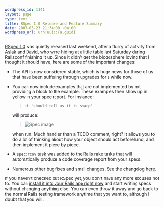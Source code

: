 ```yaml
--- 
wordpress_id: 1141
layout: page
type: text
title: RSpec 1.0 Release and Feature Summary
date: 2007-05-23 21:34:00 -04:00
wordpress_url: urn:uuid:{a.guid}
---
```

<p><a href="http://rspec.rubyforge.org/">RSpec 1.0</a> was quietly released last weekend, after a flurry of activity from <a href="http://blog.aslakhellesoy.com/">Aslak</a> and <a href="http://blog.davidchelimsky.net/">David</a>, who were hiding at a little table last Saturday during Railsconf finishing it up.  Since it didn't get the blogosphere loving that I thought it should have, here are some of the important changes: </p>

<ul>
<li>The API is now considered stable, which is huge news for those of us that have been suffering through upgrades for a while now.</li>
<li><p>You can now include examples that are not implemented by not providing a block to the example.  These examples then show up in yellow in your spec report.  For instance:</p>

<blockquote>
    <p><code>it 'should tell us it is sharp'</code></p>
</blockquote>

<p>will produce:</p>

<blockquote>
    <p><img src="http://farm1.static.flickr.com/213/511783724_ec134c62ea_o.gif" alt="Spec image" title="Spec image"/></p>
</blockquote>

<p>when run.  Much handier than a TODO comment, right?  It allows you to do a lot of thinking about how your object should act beforehand, and then implement it piece by piece.</p></li>
<li><p>A <code>spec:rcov</code> task was added to the Rails rake tasks that will automatically produce a code coverage report from your specs.</p></li>
<li><p>Numerous other bug fixes and small changes.  See the changelog <a href="http://rspec.rubyforge.org/changes.html">here</a>.</p></li>
</ul>

<p>If you haven't checked out RSpec yet, you don't have any more excuses not to.  You can <a href="http://rspec.rubyforge.org/documentation/rails/install.html">install it into your Rails app right now</a> and start writing specs without changing anything else.  You can even throw it away and go back to the normal Rails testing framework anytime that you want to, although I doubt that you will.</p>
